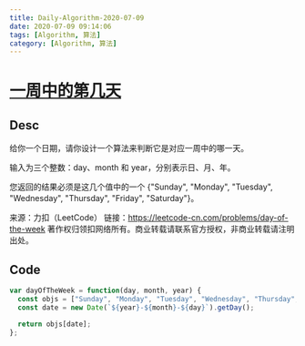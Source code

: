 ```yaml
---
title: Daily-Algorithm-2020-07-09
date: 2020-07-09 09:14:06
tags: [Algorithm, 算法]
category: [Algorithm, 算法]
---
```


# [一周中的第几天](https://leetcode-cn.com/problems/day-of-the-week/)

## Desc

给你一个日期，请你设计一个算法来判断它是对应一周中的哪一天。

输入为三个整数：day、month 和 year，分别表示日、月、年。

您返回的结果必须是这几个值中的一个 {"Sunday", "Monday", "Tuesday", "Wednesday", "Thursday", "Friday", "Saturday"}。

 

来源：力扣（LeetCode）
链接：https://leetcode-cn.com/problems/day-of-the-week
著作权归领扣网络所有。商业转载请联系官方授权，非商业转载请注明出处。



## Code

```js
var dayOfTheWeek = function(day, month, year) {
  const objs = ["Sunday", "Monday", "Tuesday", "Wednesday", "Thursday", "Friday", "Saturday"];
  const date = new Date(`${year}-${month}-${day}`).getDay();

  return objs[date];
};
```

